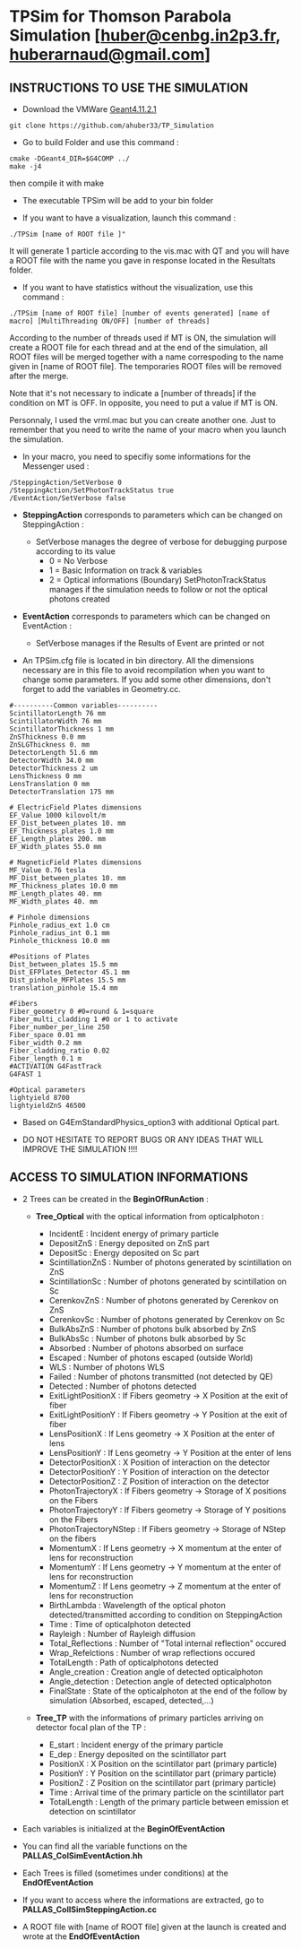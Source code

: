 # TPSim for Thomson Parabola Simulation [huber@cenbg.in2p3.fr, huberarnaud@gmail.com]

## INSTRUCTIONS TO USE THE SIMULATION
- Download the VMWare [Geant4.11.2.1](https://heberge.lp2ib.in2p3.fr/G4VM/index.html)

```
git clone https://github.com/ahuber33/TP_Simulation
```

- Go to build Folder and use this command :
```
cmake -DGeant4_DIR=$G4COMP ../
make -j4
```  
then compile it with make

- The executable TPSim will be add to your bin folder

- If you want to have a visualization, launch this command : 
```
./TPSim [name of ROOT file ]"
```  
It will generate 1 particle according to the vis.mac with QT and you will have a ROOT file with the name you gave in response located in the Resultats folder.

- If you want to have statistics without the visualization, use this command :
```
./TPSim [name of ROOT file] [number of events generated] [name of macro] [MultiThreading ON/OFF] [number of threads]
```  
According to the number of threads used if MT is ON, the simulation will create a ROOT file for each thread and at the end of the simulation, all ROOT files will be merged together with a name correspoding to the name given in [name of ROOT file]. The temporaries ROOT files will be removed after the merge.

Note that it's not necessary to indicate a [number of threads] if the condition on MT is OFF. In opposite, you need to put a value if MT is ON.

Personnaly, I used the vrml.mac but you can create another one. Just to remember that you need to write the name of your macro when you launch the simulation.

- In your macro, you need to specifiy some informations for the Messenger used :
```
/SteppingAction/SetVerbose 0
/SteppingAction/SetPhotonTrackStatus true
/EventAction/SetVerbose false
```

- **SteppingAction** corresponds to parameters which can be changed on SteppingAction :
    - SetVerbose manages the degree of verbose for debugging purpose according to its value
        - 0 = No Verbose
        - 1 = Basic Information on track & variables
        - 2 = Optical informations (Boundary)
    SetPhotonTrackStatus manages if the simulation needs to follow or not the optical photons created

- **EventAction** corresponds to parameters which can be changed on EventAction :
    - SetVerbose manages if the Results of Event are printed or not

- An TPSim.cfg file is located in bin directory. All the dimensions necessary are in this file to avoid recompilation when you want to change some parameters. If you add some other dimensions, don't forget to add the variables in Geometry.cc.
```
#----------Common variables----------
ScintillatorLength 76 mm
ScintillatorWidth 76 mm
ScintillatorThickness 1 mm
ZnSThickness 0.0 mm
ZnSLGThickness 0. mm
DetectorLength 51.6 mm
DetectorWidth 34.0 mm
DetectorThickness 2 um
LensThickness 0 mm
LensTranslation 0 mm
DetectorTranslation 175 mm

# ElectricField Plates dimensions
EF_Value 1000 kilovolt/m
EF_Dist_between_plates 10. mm
EF_Thickness_plates 1.0 mm
EF_Length_plates 200. mm
EF_Width_plates 55.0 mm

# MagneticField Plates dimensions
MF_Value 0.76 tesla
MF_Dist_between_plates 10. mm
MF_Thickness_plates 10.0 mm
MF_Length_plates 40. mm
MF_Width_plates 40. mm

# Pinhole dimensions
Pinhole_radius_ext 1.0 cm
Pinhole_radius_int 0.1 mm
Pinhole_thickness 10.0 mm

#Positions of Plates
Dist_between_plates 15.5 mm
Dist_EFPlates_Detector 45.1 mm
Dist_pinhole_MFPlates 15.5 mm
translation_pinhole 15.4 mm

#Fibers
Fiber_geometry 0 #0=round & 1=square
Fiber_multi_cladding 1 #0 or 1 to activate
Fiber_number_per_line 250
Fiber_space 0.01 mm
Fiber_width 0.2 mm
Fiber_cladding_ratio 0.02
Fiber_length 0.1 m
#ACTIVATION G4FastTrack
G4FAST 1

#Optical parameters
lightyield 8700
lightyieldZnS 46500
```

- Based on G4EmStandardPhysics_option3 with additional Optical part.

- DO NOT HESITATE TO REPORT BUGS OR ANY IDEAS THAT WILL IMPROVE THE SIMULATION !!!!

## ACCESS TO SIMULATION INFORMATIONS

- 2 Trees can be created in the **BeginOfRunAction** :
    -   **Tree_Optical** with the optical information from opticalphoton :
        - IncidentE : Incident energy of primary particle
        - DepositZnS : Energy deposited on ZnS part
        - DepositSc : Energy deposited on Sc part
        - ScintillationZnS : Number of photons generated by scintillation on ZnS
        - ScintillationSc : Number of photons generated by scintillation on Sc
        - CerenkovZnS : Number of photons generated by Cerenkov on ZnS
        - CerenkovSc : Number of photons generated by Cerenkov on Sc
        - BulkAbsZnS : Number of photons bulk absorbed by ZnS
        - BulkAbsSc : Number of photons bulk absorbed by Sc
        - Absorbed : Number of photons absorbed on surface
        - Escaped : Number of photons escaped (outside World)
        - WLS : Number of photons WLS
        - Failed : Number of photons transmitted (not detected by QE)
        - Detected : Number of photons detected
        - ExitLightPositionX : If Fibers geometry -> X Position at the exit of fiber
        - ExitLightPositionY : If Fibers geometry -> Y Position at the exit of fiber
        - LensPositionX : If Lens geometry -> X Position at the enter of lens
        - LensPositionY : If Lens geometry -> Y Position at the enter of lens
        - DetectorPositionX : X Position of interaction on the detector
        - DetectorPositionY : Y Position of interaction on the detector
        - DetectorPositionZ : Z Position of interaction on the detector
        - PhotonTrajectoryX : If Fibers geometry -> Storage of X positions on the Fibers
        - PhotonTrajectoryY : If Fibers geometry -> Storage of Y positions on the Fibers
        - PhotonTrajectoryNStep : If Fibers geometry -> Storage of NStep on the fibers
        - MomentumX : If Lens geometry -> X momentum at the enter of lens for reconstruction
        - MomentumY : If Lens geometry -> Y momentum at the enter of lens for reconstruction
        - MomentumZ : If Lens geometry -> Z momentum at the enter of lens for reconstruction
        - BirthLambda : Wavelength of the optical photon detected/transmitted according to condition on SteppingAction
        - Time : Time of opticalphoton detected
        - Rayleigh : Number of Rayleigh diffusion
        - Total_Reflections : Number of "Total internal reflection" occured
        - Wrap_Refelctions : Number of wrap reflections occured
        - TotalLength : Path of opticalphotons detected
        - Angle_creation : Creation angle of detected opticalphoton
        - Angle_detection : Detection angle of detected opticalphoton
        - FinalState : State of the opticalphoton at the end of the follow by simulation (Absorbed, escaped, detected,...)
        

    - **Tree_TP** with the informations of primary particles arriving on detector focal plan of the TP :
        - E_start : Incident energy of the primary particle
        - E_dep : Energy deposited on the scintillator part
        - PositionX : X Position on the scintillator part (primary particle)
        - PositionY : Y Position on the scintillator part (primary particle)
        - PositionZ : Z Position on the scintillator part (primary particle)
        - Time : Arrival time of the primary particle on the scintillator part
        - TotalLength : Length of the primary particle between emission et detection on scintillator

    
- Each variables is initialized at the **BeginOfEventAction**
- You can find all the variable functions on the **PALLAS_ColSimEventAction.hh**
- Each Trees is filled (sometimes under conditions) at the **EndOfEventAction**
- If you want to access where the informations are extracted, go to **PALLAS_CollSimSteppingAction.cc**
- A ROOT file with [name of ROOT file] given at the launch is created and wrote at the **EndOfEventAction** 
